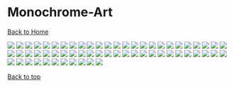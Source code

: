 # Monochrome-Art

[Back to Home](https://github.com/RickyFoots/Wallpapers/tree/main)

</h1>

<img src="https://github.com/RickyFoots/Wallpapers/blob/main/Collection/Monochrome - Art/20220327_1146_Castle_Dracula.jpg">

<img src="https://github.com/RickyFoots/Wallpapers/blob/main/Collection/Monochrome - Art/20220327_1213_Inku_no_mori.jpg">

<img src="https://github.com/RickyFoots/Wallpapers/blob/main/Collection/Monochrome - Art/20220327_1213_Trees_of_the_Evercinders..jpg">

<img src="https://github.com/RickyFoots/Wallpapers/blob/main/Collection/Monochrome - Art/20220327_2039_Ishijima_Village,_Murayama_Tekkan.jpg">

<img src="https://github.com/RickyFoots/Wallpapers/blob/main/Collection/Monochrome - Art/20220327_2040_Lao_Shenhai,_The_Unbreakable.jpg">

<img src="https://github.com/RickyFoots/Wallpapers/blob/main/Collection/Monochrome - Art/20220327_2041__I_wonder_how_long_I_can_pull_this_off_.jpg">

<img src="https://github.com/RickyFoots/Wallpapers/blob/main/Collection/Monochrome - Art/20220327_2048_Sakamoto,_The_Ronin.jpg">

<img src="https://github.com/RickyFoots/Wallpapers/blob/main/Collection/Monochrome - Art/20220327_2048_The_Corpse_of_Zhao_Tu.jpg">

<img src="https://github.com/RickyFoots/Wallpapers/blob/main/Collection/Monochrome - Art/20220327_2049_Gakugyo,_The_Kingpin..jpg">

<img src="https://github.com/RickyFoots/Wallpapers/blob/main/Collection/Monochrome - Art/20220327_2050_Murayama_Hillside.jpg">

<img src="https://github.com/RickyFoots/Wallpapers/blob/main/Collection/Monochrome - Art/20220327_2050_The_Edge_of_the_Goliath.jpg">

<img src="https://github.com/RickyFoots/Wallpapers/blob/main/Collection/Monochrome - Art/20220327_2051_Yamamura.jpg">

<img src="https://github.com/RickyFoots/Wallpapers/blob/main/Collection/Monochrome - Art/20220327_2052_A_Forbidden_Ritual.jpg">

<img src="https://github.com/RickyFoots/Wallpapers/blob/main/Collection/Monochrome - Art/20220327_2052_Ox_Shrine_.jpg">

<img src="https://github.com/RickyFoots/Wallpapers/blob/main/Collection/Monochrome - Art/20220327_2053_Inktober_Day_10__Pattern_.jpg">

<img src="https://github.com/RickyFoots/Wallpapers/blob/main/Collection/Monochrome - Art/20220327_2053_Inktober_Prompt_12_Dragon.jpg">

<img src="https://github.com/RickyFoots/Wallpapers/blob/main/Collection/Monochrome - Art/20220327_2053_Inktober__Snow__and__Coat_.jpg">

<img src="https://github.com/RickyFoots/Wallpapers/blob/main/Collection/Monochrome - Art/20220327_2054_Inktober_Day_5__Build.jpg">

<img src="https://github.com/RickyFoots/Wallpapers/blob/main/Collection/Monochrome - Art/20220327_2059_Inktober_Day_1__Ring.jpg">

<img src="https://github.com/RickyFoots/Wallpapers/blob/main/Collection/Monochrome - Art/20220327_2059_Oko_Estate.jpg">

<img src="https://github.com/RickyFoots/Wallpapers/blob/main/Collection/Monochrome - Art/20220327_2059_Surochi_Pangolin_Riders.jpg">

<img src="https://github.com/RickyFoots/Wallpapers/blob/main/Collection/Monochrome - Art/20220327_2100_The_Gateway.jpg">

<img src="https://github.com/RickyFoots/Wallpapers/blob/main/Collection/Monochrome - Art/20220327_2101_Hillside_Bonfire.jpg">

<img src="https://github.com/RickyFoots/Wallpapers/blob/main/Collection/Monochrome - Art/20220327_2102_Dragoncarp_Migration.jpg">

<img src="https://github.com/RickyFoots/Wallpapers/blob/main/Collection/Monochrome - Art/20220327_2102_Inktober_Day_12__Whale.jpg">

<img src="https://github.com/RickyFoots/Wallpapers/blob/main/Collection/Monochrome - Art/20220327_2102_The_Watch_Guard_beyond_time..jpg">

<img src="https://github.com/RickyFoots/Wallpapers/blob/main/Collection/Monochrome - Art/20220327_2103_Inktober_Day_2__Tranquil.jpg">

<img src="https://github.com/RickyFoots/Wallpapers/blob/main/Collection/Monochrome - Art/20220327_2103_Inktober_Day_6___Drooling_.jpg">

<img src="https://github.com/RickyFoots/Wallpapers/blob/main/Collection/Monochrome - Art/20220327_2103_The_Bargain_of_Fools.jpg">

<img src="https://github.com/RickyFoots/Wallpapers/blob/main/Collection/Monochrome - Art/20220604_2340_Sewed.jpg">

<img src="https://github.com/RickyFoots/Wallpapers/blob/main/Collection/Monochrome - Art/20220604_2341_Plot_Hole.jpg">

<img src="https://github.com/RickyFoots/Wallpapers/blob/main/Collection/Monochrome - Art/20220604_2343_Old_Man's_Writing.jpg">

<img src="https://github.com/RickyFoots/Wallpapers/blob/main/Collection/Monochrome - Art/20220604_2345_Golden_Egg.jpg">

<img src="https://github.com/RickyFoots/Wallpapers/blob/main/Collection/Monochrome - Art/20220604_2347_Rooted_Sword.jpg">

<img src="https://github.com/RickyFoots/Wallpapers/blob/main/Collection/Monochrome - Art/20220604_2347_Waste_and_Communication.jpg">

<img src="https://github.com/RickyFoots/Wallpapers/blob/main/Collection/Monochrome - Art/20220604_2350_Backshot.jpg">

<img src="https://github.com/RickyFoots/Wallpapers/blob/main/Collection/Monochrome - Art/20220604_2351_The_Literature_Formula.jpg">

<img src="https://github.com/RickyFoots/Wallpapers/blob/main/Collection/Monochrome - Art/20220604_2351_Wall_of_Progress.jpg">

<img src="https://github.com/RickyFoots/Wallpapers/blob/main/Collection/Monochrome - Art/20220604_2352_Star_Punisher.jpg">

<img src="https://github.com/RickyFoots/Wallpapers/blob/main/Collection/Monochrome - Art/20220604_2352_The_Freedom_of_Look.jpg">

<img src="https://github.com/RickyFoots/Wallpapers/blob/main/Collection/Monochrome - Art/20220604_2352_The_Note_of_the_Investigator.jpg">

<img src="https://github.com/RickyFoots/Wallpapers/blob/main/Collection/Monochrome - Art/20220604_2353_The_Mark_of_Curse.jpg">

<img src="https://github.com/RickyFoots/Wallpapers/blob/main/Collection/Monochrome - Art/20220604_2355_Dark_Face.jpg">

<img src="https://github.com/RickyFoots/Wallpapers/blob/main/Collection/Monochrome - Art/20220604_2355_High_God.jpg">

<img src="https://github.com/RickyFoots/Wallpapers/blob/main/Collection/Monochrome - Art/20220604_2355_We_Wish_You_a_Merry.jpg">

<img src="https://github.com/RickyFoots/Wallpapers/blob/main/Collection/Monochrome - Art/20220604_2356_The_Knight_of_Peace.jpg">

<img src="https://github.com/RickyFoots/Wallpapers/blob/main/Collection/Monochrome - Art/20220605_0000_The_Armor_of_Pale_Silver.jpg">

<img src="https://github.com/RickyFoots/Wallpapers/blob/main/Collection/Monochrome - Art/20220605_0001_Researcher.jpg">

<img src="https://github.com/RickyFoots/Wallpapers/blob/main/Collection/Monochrome - Art/20220605_0001_The_Story_of_the_Blood_Eagle.jpg">

<img src="https://github.com/RickyFoots/Wallpapers/blob/main/Collection/Monochrome - Art/20220605_0002_Blind_Peacock.jpg">

<img src="https://github.com/RickyFoots/Wallpapers/blob/main/Collection/Monochrome - Art/20220605_0003_Sverg.jpg">

<img src="https://github.com/RickyFoots/Wallpapers/blob/main/Collection/Monochrome - Art/20220605_0003_The_Crownless_King.jpg">

<img src="https://github.com/RickyFoots/Wallpapers/blob/main/Collection/Monochrome - Art/20220605_0004_False_Hero.jpg">

<img src="https://github.com/RickyFoots/Wallpapers/blob/main/Collection/Monochrome - Art/20220605_0004_Inconsistency.jpg">

<img src="https://github.com/RickyFoots/Wallpapers/blob/main/Collection/Monochrome - Art/20220605_0005_Heavenly_Message.jpg">

<img src="https://github.com/RickyFoots/Wallpapers/blob/main/Collection/Monochrome - Art/20220605_0006_Locked_Warrior.jpg">

<img src="https://github.com/RickyFoots/Wallpapers/blob/main/Collection/Monochrome - Art/20220605_0006_Scroll_Monsters.jpg">

<img src="https://github.com/RickyFoots/Wallpapers/blob/main/Collection/Monochrome - Art/Mountain_Minimal.jpg">

<img src="https://github.com/RickyFoots/Wallpapers/blob/main/Collection/Monochrome - Art/Taken.png">

<img src="https://github.com/RickyFoots/Wallpapers/blob/main/Collection/Monochrome - Art/caesar.png">

<img src="https://github.com/RickyFoots/Wallpapers/blob/main/Collection/Monochrome - Art/over-the-wall.png">

[Back to top](#Top)